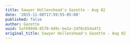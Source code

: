```yaml
---
title: Sawyer Hollenshead's Gazette - Aug 02
date: '2015-11-08T17:59:55-05:00'
published: false
author: Gazette
uuid: 5af69048-8570-4d9c-be2a-2df0cb54a4f2
original_title: Sawyer Hollenshead's Gazette - Aug 02
---
```


